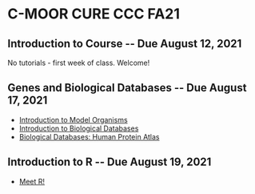 # C-MOOR CURE CCC FA21

## Introduction to Course -- Due August 12, 2021

No tutorials - first week of class. Welcome!

## Genes and Biological Databases -- Due August 17, 2021

- [Introduction to Model Organisms](tutorials/Model_Organisms_Intro/)
- [Introduction to Biological Databases](tutorials/Biological_Databases_Intro/)
- [Biological Databases: Human Protein Atlas](tutorials/Biological_Databases_HPA/)

## Introduction to R -- Due August 19, 2021

- [Meet R!](tutorials/Intro_R/)

